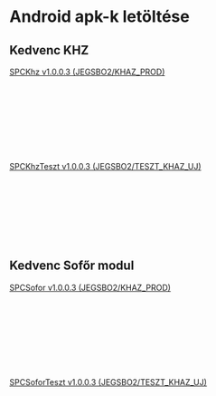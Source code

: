 <script type="text/javascript" src="js/jquery.min.js"></script>
<script type="text/javascript" src="js/qrcode.js"></script>

# Android apk-k letöltése

## Kedvenc KHZ

<a href="download/com.spc.khzv3.apk" download>SPCKhz v1.0.0.3 (JEGSBO2/KHAZ_PROD)</a>
<div id="qrcodekhz" style="width:100px; height:100px; margin:25px;"></div>

<a href="download/com.spc.khztesztv3.apk" download>SPCKhzTeszt v1.0.0.3 (JEGSBO2/TESZT_KHAZ_UJ)</a>
<div id="qrcodekhzteszt" style="width:100px; height:100px; margin:25px;"></div>

## Kedvenc Sofőr modul

<a href="download/com.spc.soforv4.apk" download>SPCSofor v1.0.0.3 (JEGSBO2/KHAZ_PROD)</a>
<div id="qrcodesofor" style="width:100px; height:100px; margin:25px;"></div>

<a href="download/com.spc.sofortesztv4.apk" download>SPCSoforTeszt v1.0.0.3 (JEGSBO2/TESZT_KHAZ_UJ)</a>
<div id="qrcodesoforteszt" style="width:100px; height:100px; margin:25px;"></div>

<script type="text/javascript">
var qrcodekhz = new QRCode(document.getElementById("qrcodekhz"), {
    text   : "https://humigeri.github.io/download/com.spc.khzv3.apk",
	width  : 100,
	height : 100
});
var qrcodekhzteszt = new QRCode(document.getElementById("qrcodekhzteszt"), {
    text   : "https://humigeri.github.io/download/com.spc.khztesztv3.apk",
	width  : 100,
	height : 100
});
var qrcodesofor = new QRCode(document.getElementById("qrcodesofor"), {
    text   : "https://humigeri.github.io/download/com.spc.soforv4.apk",
	width  : 100,
	height : 100
});
var qrcodesoforteszt = new QRCode(document.getElementById("qrcodesoforteszt"), {
    text   : "https://humigeri.github.io/download/com.spc.sofortesztv4.apk",
	width  : 100,
	height : 100
});

</script>